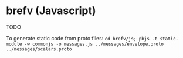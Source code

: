 # brefv (Javascript)

TODO

To generate static code from proto files: `cd brefv/js; pbjs -t static-module -w commonjs -o messages.js ../messages/envelope.proto ../messages/scalars.proto`